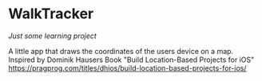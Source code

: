 # WalkTracker
_Just some learning project_

A little app that draws the coordinates of the users device on a map. 
Inspired by Dominik Hausers Book 
"Build Location-Based Projects for iOS" https://pragprog.com/titles/dhios/build-location-based-projects-for-ios/
